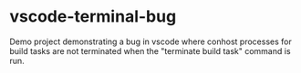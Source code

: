 # vscode-terminal-bug
Demo project demonstrating a bug in vscode where conhost processes for build tasks are not terminated when the "terminate build task" command is run.
